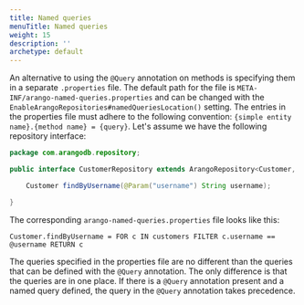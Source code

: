 ```yaml
---
title: Named queries
menuTitle: Named queries
weight: 15
description: ''
archetype: default
---
```

An alternative to using the `@Query` annotation on methods is specifying them in
a separate `.properties` file. The default path for the file is
`META-INF/arango-named-queries.properties` and can be changed with the
`EnableArangoRepositories#namedQueriesLocation()` setting. The entries in the
properties file must adhere to the following convention:
`{simple entity name}.{method name} = {query}`.
Let's assume we have the following repository interface:

```java
package com.arangodb.repository;

public interface CustomerRepository extends ArangoRepository<Customer, String> {

    Customer findByUsername(@Param("username") String username);

}
```

The corresponding `arango-named-queries.properties` file looks like this:

```properties
Customer.findByUsername = FOR c IN customers FILTER c.username == @username RETURN c
```

The queries specified in the properties file are no different than the queries
that can be defined with the `@Query` annotation. The only difference is that
the queries are in one place. If there is a `@Query` annotation present and a
named query defined, the query in the `@Query` annotation takes precedence.
